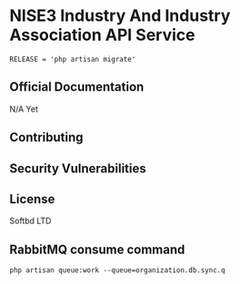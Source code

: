 # NISE3 Industry And Industry Association API Service

```shell
RELEASE = 'php artisan migrate'
```

## Official Documentation

N/A Yet

## Contributing


## Security Vulnerabilities



## License

Softbd LTD

## RabbitMQ consume command
```shell
php artisan queue:work --queue=organization.db.sync.q
```


